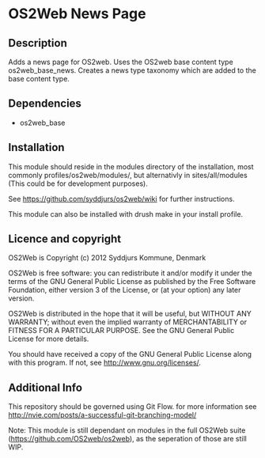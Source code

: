 OS2Web News Page
==============================

Description
-----------
Adds a news page for OS2web. Uses the OS2web base content type os2web_base_news.
Creates a news type taxonomy which are added to the base content type.

Dependencies
-----------

- os2web_base

Installation
-----------
This module should reside in the modules directory of the installation,
most commonly profiles/os2web/modules/, but alternativly in sites/all/modules
(This could be for development purposes).

See https://github.com/syddjurs/os2web/wiki for further instructions.

This module can also be installed with drush make in your install profile.

Licence and copyright
---------------------
OS2Web is Copyright (c) 2012 Syddjurs Kommune, Denmark

OS2Web is free software: you can redistribute it and/or modify
it under the terms of the GNU General Public License as published by
the Free Software Foundation, either version 3 of the License, or
(at your option) any later version.

OS2Web is distributed in the hope that it will be useful,
but WITHOUT ANY WARRANTY; without even the implied warranty of
MERCHANTABILITY or FITNESS FOR A PARTICULAR PURPOSE.  See the
GNU General Public License for more details.

You should have received a copy of the GNU General Public License
along with this program.  If not, see <http://www.gnu.org/licenses/>.

Additional Info
---------------
This repository should be governed using Git Flow. for more information see
http://nvie.com/posts/a-successful-git-branching-model/

Note: This module is still dependant on modules in the full OS2Web suite
(https://github.com/OS2web/os2web), as the seperation of those are still WIP.
